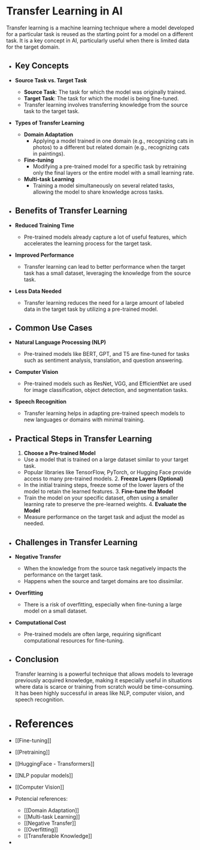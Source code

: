 # Transfer Learning in AI

Transfer learning is a machine learning technique where a model developed for a particular task is reused as the starting point for a model on a different task. It is a key concept in AI, particularly useful when there is limited data for the target domain.
- ## Key Concepts
- **Source Task vs. Target Task**
	- **Source Task**: The task for which the model was originally trained.
	- **Target Task**: The task for which the model is being fine-tuned.
	- Transfer learning involves transferring knowledge from the source task to the target task.
- **Types of Transfer Learning**
	- **Domain Adaptation**
		- Applying a model trained in one domain (e.g., recognizing cats in photos) to a different but related domain (e.g., recognizing cats in paintings).
	- **Fine-tuning**
		- Modifying a pre-trained model for a specific task by retraining only the final layers or the entire model with a small learning rate.
	- **Multi-task Learning**
		- Training a model simultaneously on several related tasks, allowing the model to share knowledge across tasks.
- ## Benefits of Transfer Learning
- **Reduced Training Time**
	- Pre-trained models already capture a lot of useful features, which accelerates the learning process for the target task.
- **Improved Performance**
	- Transfer learning can lead to better performance when the target task has a small dataset, leveraging the knowledge from the source task.
- **Less Data Needed**
	- Transfer learning reduces the need for a large amount of labeled data in the target task by utilizing a pre-trained model.
- ## Common Use Cases
- **Natural Language Processing (NLP)**
	- Pre-trained models like BERT, GPT, and T5 are fine-tuned for tasks such as sentiment analysis, translation, and question answering.
- **Computer Vision**
	- Pre-trained models such as ResNet, VGG, and EfficientNet are used for image classification, object detection, and segmentation tasks.
- **Speech Recognition**
	- Transfer learning helps in adapting pre-trained speech models to new languages or domains with minimal training.
- ## Practical Steps in Transfer Learning
  
  1. **Choose a Pre-trained Model**
	- Use a model that is trained on a large dataset similar to your target task.
	- Popular libraries like TensorFlow, PyTorch, or Hugging Face provide access to many pre-trained models.
	  2. **Freeze Layers (Optional)**
	- In the initial training steps, freeze some of the lower layers of the model to retain the learned features.
	  3. **Fine-tune the Model**
	- Train the model on your specific dataset, often using a smaller learning rate to preserve the pre-learned weights.
	  4. **Evaluate the Model**
	- Measure performance on the target task and adjust the model as needed.
- ## Challenges in Transfer Learning
- **Negative Transfer**
	- When the knowledge from the source task negatively impacts the performance on the target task.
	- Happens when the source and target domains are too dissimilar.
- **Overfitting**
	- There is a risk of overfitting, especially when fine-tuning a large model on a small dataset.
- **Computational Cost**
	- Pre-trained models are often large, requiring significant computational resources for fine-tuning.
- ## Conclusion
  
  Transfer learning is a powerful technique that allows models to leverage previously acquired knowledge, making it especially useful in situations where data is scarce or training from scratch would be time-consuming. It has been highly successful in areas like NLP, computer vision, and speech recognition.
- # References
- [[Fine-tuning]]
- [[Pretraining]]
- [[HuggingFace - Transformers]]
- [[NLP popular models]]
- [[Computer Vision]]
- Potencial references:
	- [[Domain Adaptation]]
	- [[Multi-task Learning]]
	- [[Negative Transfer]]
	- [[Overfitting]]
	- [[Transferable Knowledge]]
-